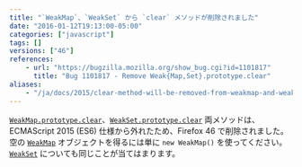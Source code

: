 ```yaml
---
title: "`WeakMap`、`WeakSet` から `clear` メソッドが削除されました"
date: "2016-01-12T19:13:00-05:00"
categories: ["javascript"]
tags: []
versions: ["46"]
references:
    - url: "https://bugzilla.mozilla.org/show_bug.cgi?id=1101817"
      title: "Bug 1101817 - Remove Weak{Map,Set}.prototype.clear"
aliases:
    - "/ja/docs/2015/clear-method-will-be-removed-from-weakmap-and-weakset/"
---
```

[`WeakMap.prototype.clear`](https://developer.mozilla.org/docs/Web/JavaScript/Reference/Global_Objects/WeakMap/clear)、[`WeakSet.prototype.clear`](https://developer.mozilla.org/docs/Web/JavaScript/Reference/Global_Objects/WeakSet/clear) 両メソッドは、ECMAScript 2015 (ES6) 仕様から外れたため、Firefox 46 で削除されました。空の [`WeakMap`](https://developer.mozilla.org/docs/Web/JavaScript/Reference/Global_Objects/WeakMap) オブジェクトを得るには単に `new WeakMap()` を使ってください。[`WeakSet`](https://developer.mozilla.org/docs/Web/JavaScript/Reference/Global_Objects/WeakSet) についても同じことが当てはまります。
